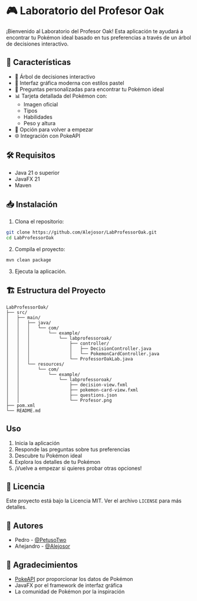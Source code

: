 # 🎮 Laboratorio del Profesor Oak

¡Bienvenido al Laboratorio del Profesor Oak! Esta aplicación te ayudará a encontrar tu Pokémon ideal basado en tus preferencias a través de un árbol de decisiones interactivo.

## 🚀 Características

- 🌳 Árbol de decisiones interactivo
- 🎨 Interfaz gráfica moderna con estilos pastel
- 🎯 Preguntas personalizadas para encontrar tu Pokémon ideal
- 📊 Tarjeta detallada del Pokémon con:
  - Imagen oficial
  - Tipos
  - Habilidades
  - Peso y altura
- 🔄 Opción para volver a empezar
- 🌐 Integración con PokeAPI

## 🛠️ Requisitos

- Java 21 o superior
- JavaFX 21
- Maven

## 📥 Instalación

1. Clona el repositorio:
```bash
git clone https://github.com/Alejosor/LabProfessorOak.git
cd LabProfessorOak
```

2. Compila el proyecto:
```bash
mvn clean package
```

3. Ejecuta la aplicación.

## 🏗️ Estructura del Proyecto

```
LabProfessorOak/
├── src/
│   ├── main/
│   │   ├── java/
│   │   │   └── com/
│   │   │       └── example/
│   │   │           └── labprofessoroak/
│   │   │               ├── controller/
│   │   │               │   ├── DecisionController.java
│   │   │               │   └── PokemonCardController.java
│   │   │               └── ProfessorOakLab.java
│   │   └── resources/
│   │       └── com/
│   │           └── example/
│   │               └── labprofessoroak/
│   │                   ├── decision-view.fxml
│   │                   ├── pokemon-card-view.fxml
│   │                   ├── questions.json
│   │                   └── Profesor.png
├── pom.xml
└── README.md
```

##  Uso

1. Inicia la aplicación
2. Responde las preguntas sobre tus preferencias
3. Descubre tu Pokémon ideal
4. Explora los detalles de tu Pokémon
5. ¡Vuelve a empezar si quieres probar otras opciones!


## 📝 Licencia

Este proyecto está bajo la Licencia MIT. Ver el archivo `LICENSE` para más detalles.

## 👥 Autores

- Pedro - [@PetusoTwo](https://github.com/PetusoTwo)
- Añejandro - [@Alejosor](https://github.com/Alejosor)

## 🙏 Agradecimientos

- [PokeAPI](https://pokeapi.co/) por proporcionar los datos de Pokémon
- JavaFX por el framework de interfaz gráfica
- La comunidad de Pokémon por la inspiración 
